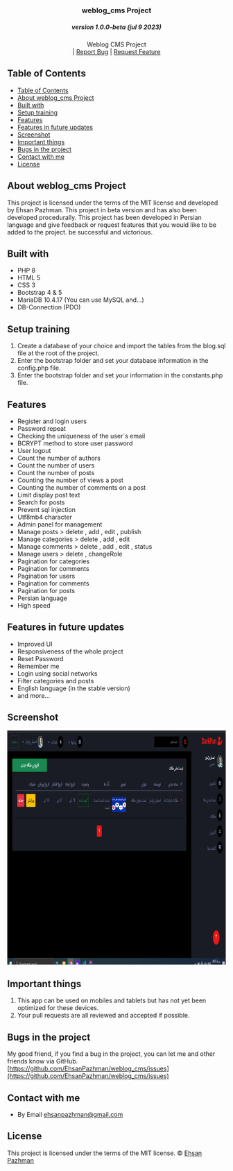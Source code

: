 <p align="center">
  <a href="https://github.com/EhsanPazhman/weblog_cms">
  </a>
  <h3 align="center">weblog_cms Project</h3>
  <h5 align="center">version 1.0.0-beta (jul 9 2023)</h5>
  <p align="center">
    Weblog CMS Project
    <br>
    |
    <a href="https://github.com/EhsanPazhman/weblog_cms/issues">Report Bug</a>
    |
     <a href="https://github.com/EhsanPazhman/weblog_cms/issues">Request Feature</a>
  </p>
</p>

## Table of Contents
- [Table of Contents](#table-of-contents)
- [About weblog_cms Project](#about-weblog_cms-project)
- [Built with](#built-with)
- [Setup training](#setup-training)
- [Features](#features)
- [Features in future updates](#features-in-future-updates)
- [Screenshot](#screenshot)
- [Important things](#important-things)
- [Bugs in the project](#bugs-in-the-project)
- [Contact with me](#contact-with-me)
- [License](#license)

## About weblog_cms Project
This project is licensed under the terms of the MIT license and developed by Ehsan Pazhman.
This project in beta version and has also been developed procedurally.
This project has been developed in Persian language and 
 give feedback or request features that you would like to be added to the project.
be successful and victorious.

## Built with
- PHP 8
- HTML 5
- CSS 3
- Bootstrap 4 & 5 
- MariaDB 10.4.17 (You can use MySQL and...)
- DB-Connection (PDO)

## Setup training
 1. Create a database of your choice and import the tables from the blog.sql file at the root of the project.
 2. Enter the bootstrap folder and set your database information in the config.php file.
 3. Enter the bootstrap folder and set your information in the constants.php file.

## Features
- Register and login users
- Password repeat
- Checking the uniqueness of the user`s email
- BCRYPT method to store user password
- User logout
- Count the number of authors
- Count the number of users
- Count the number of posts
- Counting the number of views a post
- Counting the number of comments on a post
- Limit display post text
- Search for posts
- Prevent sql injection
- Utf8mb4 character
- Admin panel for management
- Manage posts > delete , add , edit , publish
- Manage categories > delete , add , edit 
- Manage comments > delete , add , edit , status 
- Manage users > delete , changeRole
- Pagination for categories
- Pagination for comments
- Pagination for users
- Pagination for comments
- Pagination for posts
- Persian language
- High speed

## Features in future updates
- Improved UI
- Responsiveness of the whole project
- Reset Password
- Remember me
- Login using social networks
- Filter categories and posts
- English language (in the stable version)
- and more...

## Screenshot
<div align="center"><a href="https://github.com/EhsanPazhman/weblog_cms">
<img src="assets/image/img.png" alt="Logo" width="960" height="540">
</a></div>

## Important things
 1. This app can be used on mobiles and tablets but has not yet been optimized for these devices.
 2. Your pull requests are all reviewed and accepted if possible.

## Bugs in the project
My good friend, if you find a bug in the project, you can let me and other friends know via GitHub. [https://github.com/EhsanPazhman/weblog_cms/issues](https://github.com/EhsanPazhman/weblog_cms/issues)

## Contact with me
 - By Email [ehsanpazhman@gmail.com](mailto:ehsanPazhman@gmail.com)

## License

This project is licensed under the terms of the MIT license. © [Ehsan Pazhman](https://github.com/EhsanPazhman/weblog_cms)